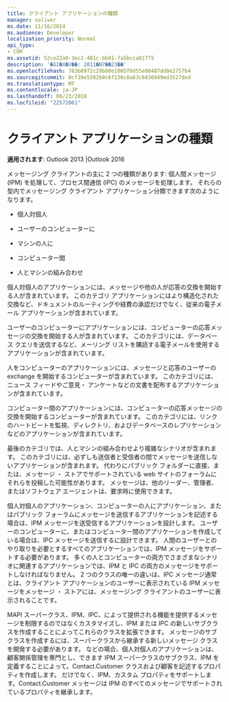 ```yaml
---
title: クライアント アプリケーションの種類
manager: soliver
ms.date: 11/16/2014
ms.audience: Developer
localization_priority: Normal
api_type:
- COM
ms.assetid: 52ce22a9-3ec2-481c-bb91-7a5bcca817f5
description: '�ŏI�X�V��: 2011�N7��23��'
ms.openlocfilehash: 783b8972c29b80e1005f0d55e00487dd0e2757b4
ms.sourcegitcommit: 0cf39e5382b8c6f236c8a63c6036849ed3527ded
ms.translationtype: MT
ms.contentlocale: ja-JP
ms.lasthandoff: 08/23/2018
ms.locfileid: "22572061"
---
```

# <a name="types-of-client-applications"></a>クライアント アプリケーションの種類

  
  
**適用されます**: Outlook 2013 |Outlook 2016 
  
メッセージング クライアントの主に 2 つの種類があります: 個人間メッセージ (IPM) を処理して、プロセス間通信 (IPC) のメッセージを処理します。 それらの型内でメッセージング クライアント アプリケーション分類できます次のようになります。
  
- 個人対個人
    
- ユーザーのコンピューターに
    
- マシンの人に
    
- コンピューター間
    
- 人とマシンの組み合わせ
    
個人対個人のアプリケーションには、メッセージや他の人が応答の交換を開始する人が含まれています。 このカテゴリ アプリケーションにはより構造化された交換など、ドキュメントのルーティングや経費の承認だけでなく、従来の電子メール アプリケーションが含まれています。
  
ユーザーのコンピューターにアプリケーションには、コンピューターの応答メッセージの交換を開始する人が含まれています。 このカテゴリには、データベース クエリを送信するなど、メーリング リストを購読する電子メールを使用するアプリケーションが含まれています。
  
人をコンピューターのアプリケーションには、メッセージと応答のユーザーの exchange を開始するコンピューターが含まれています。 このカテゴリには、ニュース フィードやご意見・ アンケートなどの文書を配布するアプリケーションが含まれています。
  
コンピューター間のアプリケーションには、コンピューターの応答メッセージの交換を開始するコンピューターが含まれています。 このカテゴリには、リンクのハートビートを監視、ディレクトリ、およびデータベースのレプリケーションなどのアプリケーションが含まれています。
  
最後のカテゴリでは、人とマシンの組み合わせより複雑なシナリオが含まれます。 このカテゴリには、必ずしも送信者と受信者の間でメッセージを送信しないアプリケーションが含まれます。 代わりにパブリック フォルダーに直接、または、メッセージ ・ ストアでサポートされている web サイトのフォーラムにそれらを投稿した可能性があります。 メッセージは、他のリーダー、管理者、またはソフトウェア エージェントは、要求時に使用できます。
  
個人対個人のアプリケーション、コンピューターの人にアプリケーション、またはパブリック フォーラムにメッセージを送信するアプリケーションを記述する場合は、IPM メッセージを送受信するアプリケーションを設計します。 ユーザーのコンピューターに、またはコンピューター間のアプリケーションを作成している場合は、IPC メッセージを送信するに設計できます。 人間のユーザーとのやり取りを必要とするすべてのアプリケーションでは、IPM メッセージをサポートする必要があります。 多くの人とコンピューターの両方でさまざまなシナリオに関連するアプリケーションでは、IPM と IPC の両方のメッセージをサポートしなければなりません。 2 つのクラスの唯一の違いは、IPC メッセージ通常とは、クライアント アプリケーションのユーザーに表示されている IPM メッセージをメッセージ ・ ストアには、メッセージング クライアントのユーザーに表示されることです。 
  
MAPI スーパークラス、IPM、IPC、によって提供される機能を提供するメッセージを制限するのではなくカスタマイズし、IPM または IPC の新しいサブクラスを作成することによってこれらのクラスを拡張できます。 メッセージのサブクラスを作成するには、スーパークラスから継承する新しいメッセージ クラスを開発する必要があります。 などの場合、個人対個人のアプリケーションは、顧客関係管理を専門とし、できます IPM スーパークラスのサブクラス、IPM を定義することによって。Contact.Customer クラスおよび顧客を記述するプロパティを作成します。 だけでなく、IPM、カスタム プロパティをサポートします。Contact.Customer メッセージは IPM のすべてのメッセージでサポートされているプロパティを継承します。
  

